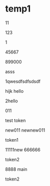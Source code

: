 # temp1
11

123

1

45667

899000

asss

1qwesdfsdfsdsdf

hijk
hello

2hello

011

test
token

new011
newnew011


token1

11111new
666666

token2

8888
main

token2
